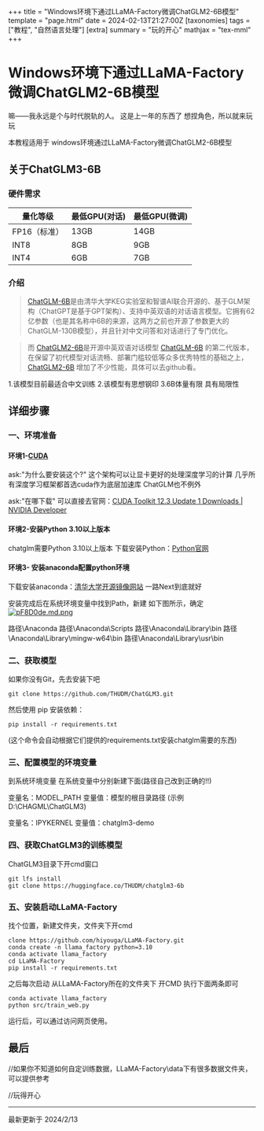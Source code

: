 +++
title = "Windows环境下通过LLaMA-Factory微调ChatGLM2-6B模型"
template = "page.html"
date = 2024-02-13T21:27:00Z
[taxonomies]
tags = ["教程", "自然语言处理"]
[extra]
summary = "玩的开心"
mathjax = "tex-mml"
+++


# Windows环境下通过LLaMA-Factory微调ChatGLM2-6B模型

嘛——我永远是个与时代脱轨的人。
这是上一年的东西了
想捏角色，所以就来玩玩

本教程适用于  windows环境通过LLaMA-Factory微调ChatGLM2-6B模型

## 关于ChatGLM3-6B

### 硬件需求

| 量化等级     | 最低GPU(对话) | 最低GPU(微调) |
| -------------- | --------------- | --------------- |
| FP16（标准） | 13GB          | 14GB          |
| INT8         | 8GB           | 9GB           |
| INT4         | 6GB           | 7GB           |

### 介绍

> [ChatGLM-6B](https://github.com/THUDM/ChatGLM-6B)是由清华大学KEG实验室和智谱AI联合开源的、基于GLM架构（ChatGPT是基于GPT架构）、支持中英双语的对话语言模型。它拥有62亿参数（也是其名称中6B的来源，这两方之前也开源了参数更大的ChatGLM-130B模型），并且针对中文问答和对话进行了专门优化。

> 而 [ChatGLM2-6B](https://github.com/THUDM/ChatGLM2-6B)是开源中英双语对话模型 [ChatGLM-6B](https://github.com/THUDM/ChatGLM-6B) 的第二代版本，在保留了初代模型对话流畅、部署门槛较低等众多优秀特性的基础之上，[ChatGLM2-6B](https://github.com/THUDM/ChatGLM2-6B) 增加了不少性能，具体可以去github看。


1.该模型目前最适合中文训练
2.该模型有思想钢印
3.6B体量有限 具有局限性

## 详细步骤

### 一、环境准备

#### 环境1-[CUDA](https://so.csdn.net/so/search?q=CUDA&spm=1001.2101.3001.7020)

ask:"为什么要安装这个?"
这个架构可以让显卡更好的处理深度学习的计算
几乎所有深度学习框架都首选cuda作为底层加速库
ChatGLM也不例外

ask:"在哪下载"
可以直接去官网：[CUDA Toolkit 12.3 Update 1 Downloads | NVIDIA Developer](https://developer.nvidia.com/cuda-downloads "CUDA Toolkit 12.3 Update 1 Downloads | NVIDIA Developer")

#### 环境2-安装Python 3.10以上版本

chatglm需要Python 3.10以上版本
下载安装Python：[Python官网](https://www.python.org/downloads/)

#### 环境3- 安装anaconda配置python环境

下载安装anaconda：[清华大学开源镜像网站](https://mirrors.tuna.tsinghua.edu.cn/anaconda/archive/ "Index of /anaconda/archive/ | 清华大学开源软件镜像站 | Tsinghua Open Source Mirror")
一路Next到底就好

安装完成后在系统环境变量中找到Path，新建 如下图所示，确定
[![pF8D0de.md.png](https://s11.ax1x.com/2024/02/13/pF8D0de.md.png)](https://imgse.com/i/pF8D0de)

路径\Anaconda
路径\Anaconda\Scripts
路径\Anaconda\Library\bin
路径\Anaconda\Library\mingw-w64\bin
路径\Anaconda\Library\usr\bin

### 二、获取模型

如果你没有Git，先去安装下吧

```
git clone https://github.com/THUDM/ChatGLM3.git
```

然后使用 pip 安装依赖：

```
pip install -r requirements.txt
```

(这个命令会自动根据它们提供的requirements.txt安装chatglm需要的东西)

### 三、配置模型的环境变量

到系统环境变量
在系统变量中分别新建下面(路径自己改到正确的!!)

变量名：MODEL_PATH
变量值：模型的根目录路径
(示例D:\CHAGML\ChatGLM3)

变量名：IPYKERNEL
变量值：chatglm3-demo

### 四、获取ChatGLM3的训练模型

ChatGLM3目录下开cmd窗口

```
git lfs install
git clone https://huggingface.co/THUDM/chatglm3-6b
```


### 五、安装启动LLaMA-Factory

找个位置，新建文件夹，文件夹下开cmd

```
clone https://github.com/hiyouga/LLaMA-Factory.git
conda create -n llama_factory python=3.10
conda activate llama_factory
cd LLaMA-Factory
pip install -r requirements.txt
```

之后每次启动 从LLaMA-Factory所在的文件夹下 开CMD
执行下面两条即可

```
conda activate llama_factory
python src/train_web.py
```

运行后，可以通过访问网页使用。

## 最后

//如果你不知道如何自定训练数据，LLaMA-Factory\data下有很多数据文件夹，可以提供参考

//玩得开心

-------------------------------

最新更新于 2024/2/13


